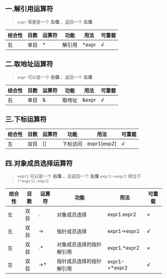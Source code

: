 ## 一.解引用运算符
> `expr` 需要是一个 **左值**  ，返回一个 **左值**

| 结合性 | 目数 | 运算符 | 功能   | 用法             | 可重载 |
| ------ | ---- | ------ | ------ | ---------------- | ------ |
| 右     | 单目 | \*      | 解引用 | \*expr          | √      |

## 二.取地址运算符
> `expr` 可以是一个 **右值** ，返回一个 **左值**

| 结合性 | 目数 | 运算符 | 功能   | 用法             | 可重载 |
| ------ | ---- | ------ | ------ | ---------------- | ------ |
| 右     | 单目 | &     | 取地址 | &expr          | √      |

## 三.下标运算符

| 结合性 | 目数 | 运算符 | 功能   | 用法             | 可重载 |
| ------ | ---- | ------ | ------ | ---------------- | ------ |
| 左     | 双目 | []     | 下标访问 | expr1[exp2]          | √      |

## 四.对象成员选择运算符
> `expr1` 可以是一个 **右值** ，且返回一个 **左值**
> `expr1->expr2` 相当于 `(*expr1).expr2`

| 结合性 | 目数 | 运算符 | 功能   | 用法             | 可重载 |
| ------ | ---- | ------ | ------ | ---------------- | ------ |
| 左     | 双目 | .     | 对象成员选择 | expr1.expr2         | ×      |
| 左     | 双目 | ->     | 指针成员选择 | expr1->expr2         | √      |
| 左     | 双目 | .\*     | 对象成员选择的指针解引用 | expr1.\*expr2         | ×      |
| 左     | 双目 | ->\*     | 指针成员选择的指针解引用 | expr1->\*expr2         | √      |

